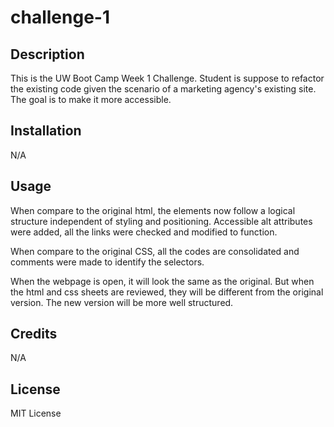 # challenge-1

## Description

This is the UW Boot Camp Week 1 Challenge. Student is suppose to refactor the existing code given the scenario of a marketing agency's existing site. The goal is to make it more accessible. 


## Installation

N/A

## Usage

When compare to the original html, the elements now follow a logical structure independent of styling and positioning. Accessible alt attributes were added, all the links were checked and modified to function. 

When compare to the original CSS, all the codes are consolidated and comments were made to identify the selectors.

When the webpage is open, it will look the same as the original. But when the html and css sheets are reviewed, they will be different from the original version. The new version will be more well structured. 


## Credits

N/A

## License

MIT License